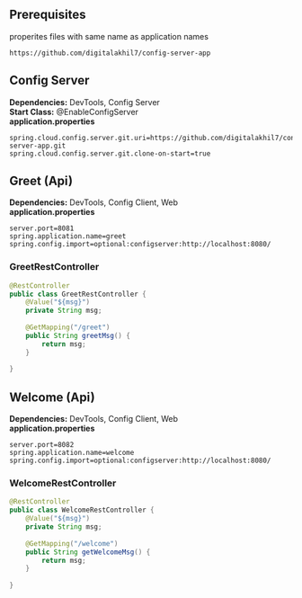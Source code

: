## Prerequisites
properites files with same name as application names
```git
https://github.com/digitalakhil7/config-server-app
```

## Config Server
**Dependencies:** DevTools, Config Server<br>
**Start Class:** @EnableConfigServer<br>
**application.properties**
```properties
spring.cloud.config.server.git.uri=https://github.com/digitalakhil7/config-server-app.git
spring.cloud.config.server.git.clone-on-start=true
```
## Greet (Api)
**Dependencies:** DevTools, Config Client, Web<br>
**application.properties**
```properties
server.port=8081
spring.application.name=greet
spring.config.import=optional:configserver:http://localhost:8080/
```
### GreetRestController
```java
@RestController
public class GreetRestController {
	@Value("${msg}")
	private String msg;
	
	@GetMapping("/greet")
	public String greetMsg() {
		return msg;
	}
	
}
```
## Welcome (Api)
**Dependencies:** DevTools, Config Client, Web<br>
**application.properties**
```properties
server.port=8082
spring.application.name=welcome
spring.config.import=optional:configserver:http://localhost:8080/
```
### WelcomeRestController
```java
@RestController
public class WelcomeRestController {
	@Value("${msg}")
	private String msg;
	
	@GetMapping("/welcome")
	public String getWelcomeMsg() {
		return msg;
	}
	
}
```
